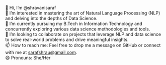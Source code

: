 👋 Hi, I’m @shravanisaraf  
👀 I’m interested in mastering the art of Natural Language Processing (NLP) and delving into the depths of Data Science.  
🌱 I’m currently pursuing my B.Tech in Information Technology and concurrently exploring various data science methodologies and tools.  
💞️ I’m looking to collaborate on projects that leverage NLP and data science to solve real-world problems and drive meaningful insights.  
📫 How to reach me: Feel free to drop me a message on GitHub or connect with me at [sarafshrau@gmail.com](mailto:sarafshrau@gmail.com).  
😄 Pronouns: She/Her  

